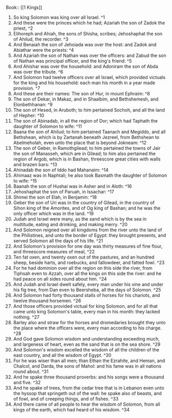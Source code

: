  Book:: [[1 Kings]]
 1. So king Solomon was king over all Israel. ^1
 2. And these were the princes which he had; Azariah the son of Zadok the priest, ^2
 3. Elihoreph and Ahiah, the sons of Shisha, scribes; Jehoshaphat the son of Ahilud, the recorder. ^3
 4. And Benaiah the son of Jehoiada was over the host: and Zadok and Abiathar were the priests: ^4
 5. And Azariah the son of Nathan was over the officers: and Zabud the son of Nathan was principal officer, and the king's friend: ^5
 6. And Ahishar was over the household: and Adoniram the son of Abda was over the tribute. ^6
 7. And Solomon had twelve officers over all Israel, which provided victuals for the king and his household: each man his month in a year made provision. ^7
 8. And these are their names: The son of Hur, in mount Ephraim: ^8
 9. The son of Dekar, in Makaz, and in Shaalbim, and Bethshemesh, and Elonbethhanan: ^9
 10. The son of Hesed, in Aruboth; to him pertained Sochoh, and all the land of Hepher: ^10
 11. The son of Abinadab, in all the region of Dor; which had Taphath the daughter of Solomon to wife: ^11
 12. Baana the son of Ahilud; to him pertained Taanach and Megiddo, and all Bethshean, which is by Zartanah beneath Jezreel, from Bethshean to Abelmeholah, even unto the place that is beyond Jokneam: ^12
 13. The son of Geber, in Ramothgilead; to him pertained the towns of Jair the son of Manasseh, which are in Gilead; to him also pertained the region of Argob, which is in Bashan, threescore great cities with walls and brazen bars: ^13
 14. Ahinadab the son of Iddo had Mahanaim: ^14
 15. Ahimaaz was in Naphtali; he also took Basmath the daughter of Solomon to wife: ^15
 16. Baanah the son of Hushai was in Asher and in Aloth: ^16
 17. Jehoshaphat the son of Paruah, in Issachar: ^17
 18. Shimei the son of Elah, in Benjamin: ^18
 19. Geber the son of Uri was in the country of Gilead, in the country of Sihon king of the Amorites, and of Og king of Bashan; and he was the only officer which was in the land. ^19
 20. Judah and Israel were many, as the sand which is by the sea in multitude, eating and drinking, and making merry. ^20
 21. And Solomon reigned over all kingdoms from the river unto the land of the Philistines, and unto the border of Egypt: they brought presents, and served Solomon all the days of his life. ^21
 22. And Solomon's provision for one day was thirty measures of fine flour, and threescore measures of meal, ^22
 23. Ten fat oxen, and twenty oxen out of the pastures, and an hundred sheep, beside harts, and roebucks, and fallowdeer, and fatted fowl. ^23
 24. For he had dominion over all the region on this side the river, from Tiphsah even to Azzah, over all the kings on this side the river: and he had peace on all sides round about him. ^24
 25. And Judah and Israel dwelt safely, every man under his vine and under his fig tree, from Dan even to Beersheba, all the days of Solomon. ^25
 26. And Solomon had forty thousand stalls of horses for his chariots, and twelve thousand horsemen. ^26
 27. And those officers provided victual for king Solomon, and for all that came unto king Solomon's table, every man in his month: they lacked nothing. ^27
 28. Barley also and straw for the horses and dromedaries brought they unto the place where the officers were, every man according to his charge. ^28
 29. And God gave Solomon wisdom and understanding exceeding much, and largeness of heart, even as the sand that is on the sea shore. ^29
 30. And Solomon's wisdom excelled the wisdom of all the children of the east country, and all the wisdom of Egypt. ^30
 31. For he was wiser than all men; than Ethan the Ezrahite, and Heman, and Chalcol, and Darda, the sons of Mahol: and his fame was in all nations round about. ^31
 32. And he spake three thousand proverbs: and his songs were a thousand and five. ^32
 33. And he spake of trees, from the cedar tree that is in Lebanon even unto the hyssop that springeth out of the wall: he spake also of beasts, and of fowl, and of creeping things, and of fishes. ^33
 34. And there came of all people to hear the wisdom of Solomon, from all kings of the earth, which had heard of his wisdom. ^34
